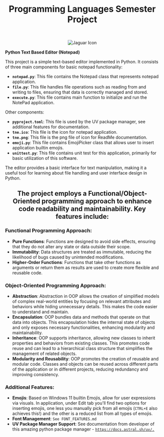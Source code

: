 <h1 align="center">Programming Languages Semester Project</h1> 
<br>
<p align="center">
<image  src="tne.png" alt="Jaguar Icon" class="center" ></image>
</p>

**Python Text Based Editor (Notepad)**

This project is a simple text-based editor implemented in Python. It consists of three main components for basic notepad functionality:

- **`notepad.py`**: This file contains the Notepad class that represents notepad application.
- **`file.py`**: This file handles file operations such as reading from and writing to files, ensuring that data is correctly managed and stored.
- **`execute.py`**: This file contains main function to initialize and run the NotePad application.
  
Other components:
- **`pyproject.toml`**: This file is used by the UV package manager, see additional features for documentation.
- **`tne.ico`**: This file is the icon for notepad application.
- **`tne.png`**: This file is the png file of icon for ReadMe documentation.
- **`emoji.py`**: This file contains EmojiPicker class that allows user to insert application builtin emojis.
- **`unittest.py`**: This file contains unit test for this application, primarily for basic utilization of this software.
  
The editor provides a basic interface for text manipulation, making it a useful tool for learning about file handling and user interface design in Python.
<br>

<h2 align="center"> The project employs a Functional/Object-Oriented programming approach to enhance code readability and maintainability. Key features include: </h2>

### Functional Programming Approach:

- **Pure Functions**: Functions are designed to avoid side effects, ensuring that they do not alter any state or data outside their scope.
- **Immutability**: Data structures are treated as immutable, reducing the likelihood of bugs caused by unintended modifications.
- **Higher-Order Functions**: Functions that take other functions as arguments or return them as results are used to create more flexible and reusable code.

### Object-Oriented Programming Approach:
- **Abstraction**: Abstraction in OOP allows the creation of simplified models of complex real-world entities by focusing on relevant attributes and behaviors while hiding unnecessary details. This makes the code easier to understand and maintain.
- **Encapsulation**: OOP bundles data and methods that operate on that data into objects. This encapsulation hides the internal state of objects and only exposes necessary functionalities, enhancing modularity and maintainability.
- **Inheritance**: OOP supports inheritance, allowing new classes to inherit properties and behaviors from existing classes. This promotes code reuse and can lead to a hierarchical class structure that simplifies the management of related objects.
- **Modularity and Reusability**: OOP promotes the creation of reusable and modular code. Classes and objects can be reused across different parts of the application or in different projects, reducing redundancy and improving consistency.

### Additional Features:

- **Emojis**: Based on Windows 11 builtin Emojis, allow for user expressions via visuals. In application, under Edit tab you'll find two options for inserting emojis, one less you manually pick from all emojis (`CTRL+E` also achieves this!) and the other is a reduced list from all types of emojis. 
- **Font Management**: `See FONT_FEATURES.md`
- **UV Package Manager Support**: See documentation from developer of this amazing python package manager - <a href=https://docs.astral.sh/uv/>`https://docs.astral.sh/uv/.` </a>



